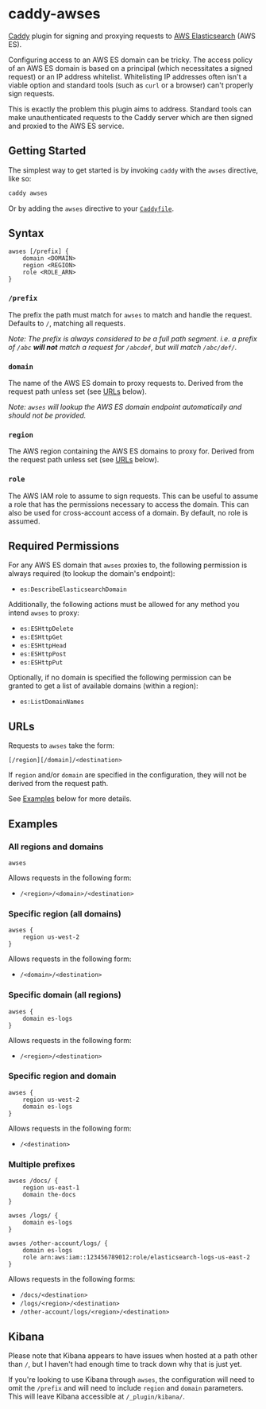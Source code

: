 caddy-awses
===========

[Caddy][Caddy] plugin for signing and proxying requests to
[AWS Elasticsearch][AWS Elasticsearch] (AWS ES).

Configuring access to an AWS ES domain can be tricky. The access policy of an
AWS ES domain is based on a principal (which necessitates a signed request) or
an IP address whitelist. Whitelisting IP addresses often isn't a viable option
and standard tools (such as `curl` or a browser) can't properly sign requests.

This is exactly the problem this plugin aims to address. Standard tools can
make unauthenticated requests to the Caddy server which are then signed and
proxied to the AWS ES service.


Getting Started
---------------

The simplest way to get started is by invoking `caddy` with the `awses`
directive, like so:

```sh
caddy awses
```

Or by adding the `awses` directive to your [`Caddyfile`][Caddyfile].


Syntax
------

```Caddyfile
awses [/prefix] {
    domain <DOMAIN>
    region <REGION>
    role <ROLE_ARN>
}
```

### `/prefix`

The prefix the path must match for `awses` to match and handle the request.
Defaults to `/`, matching all requests.

_Note: The prefix is always considered to be a full path segment. i.e. a prefix
of `/abc` **will not** match a request for `/abcdef`, but will match `/abc/def/`._

### `domain`

The name of the AWS ES domain to proxy requests to. Derived from the request path
unless set (see [URLs](#URLs) below).

_Note: `awses` will lookup the AWS ES domain endpoint automatically and should
not be provided._

### `region`

The AWS region containing the AWS ES domains to proxy for. Derived from the
request path unless set (see [URLs](#URLs) below).

### `role`

The AWS IAM role to assume to sign requests. This can be useful to assume a
role that has the permissions necessary to access the domain. This can also be
used for cross-account access of a domain. By default, no role is assumed.


Required Permissions
--------------------

For any AWS ES domain that `awses` proxies to, the following permission is
always required (to lookup the domain's endpoint):

 * `es:DescribeElasticsearchDomain`

Additionally, the following actions must be allowed for any method you intend
`awses` to proxy:

 * `es:ESHttpDelete`
 * `es:ESHttpGet`
 * `es:ESHttpHead`
 * `es:ESHttpPost`
 * `es:ESHttpPut`

Optionally, if no domain is specified the following permission can be granted
to get a list of available domains (within a region):

 * `es:ListDomainNames`


URLs
----

Requests to `awses` take the form:

`[/region][/domain]/<destination>`

If `region` and/or `domain` are specified in the configuration, they will not
be derived from the request path.

See [Examples](#Examples) below for more details.


Examples
--------

### All regions and domains

```Caddyfile
awses
```

Allows requests in the following form:

 * `/<region>/<domain>/<destination>`

### Specific region (all domains)

```Caddyfile
awses {
    region us-west-2
}
```

Allows requests in the following form:

 * `/<domain>/<destination>`

### Specific domain (all regions)

```Caddyfile
awses {
    domain es-logs
}
```

Allows requests in the following form:

 * `/<region>/<destination>`

### Specific region and domain

```Caddyfile
awses {
    region us-west-2
    domain es-logs
}
```

Allows requests in the following form:

 * `/<destination>`

### Multiple prefixes

```Caddyfile
awses /docs/ {
    region us-east-1
    domain the-docs
}

awses /logs/ {
    domain es-logs
}

awses /other-account/logs/ {
    domain es-logs
    role arn:aws:iam::123456789012:role/elasticsearch-logs-us-east-2
}
```

Allows requests in the following forms:

 * `/docs/<destination>`
 * `/logs/<region>/<destination>`
 * `/other-account/logs/<region>/<destination>`


Kibana
------

Please note that Kibana appears to have issues when hosted at a path other than
`/`, but I haven't had enough time to track down why that is just yet.

If you're looking to use Kibana through `awses`, the configuration will need to
omit the `/prefix` and will need to include `region` and `domain` parameters.
This will leave Kibana accessible at `/_plugin/kibana/`.


[AWS Elasticsearch]: https://aws.amazon.com/documentation/elasticsearch-service/
[Caddy]: https://github.com/mholt/caddy
[Caddyfile]: https://caddyserver.com/tutorial/caddyfile
